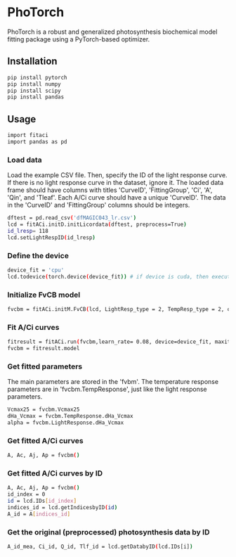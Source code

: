# PhoTorch

PhoTorch is a robust and generalized photosynthesis biochemical model fitting package using a PyTorch-based optimizer.

## Installation
```bash
pip install pytorch
pip install numpy
pip install scipy
pip install pandas
```
## Usage
```bash
import fitaci
import pandas as pd
```
### Load data
Load the example CSV file. Then, specify the ID of the light response curve. If there is no light response curve in the dataset, ignore it.
The loaded data frame should have columns with titles 'CurveID', 'FittingGroup', 'Ci', 'A', 'Qin', and 'Tleaf'. Each A/Ci curve should have a unique 'CurveID'. The data in the 'CurveID' and 'FittingGroup' columns should be integers.
```bash
dftest = pd.read_csv('dfMAGIC043_lr.csv')
lcd = fitACi.initD.initLicordata(dftest, preprocess=True)
id_lresp= 118
lcd.setLightRespID(id_lresp)
```
### Define the device
```bash
device_fit = 'cpu'
lcd.todevice(torch.device(device_fit)) # if device is cuda, then execute this line
```
### Initialize FvCB model
```bash
fvcbm = fitACi.initM.FvCB(lcd, LightResp_type = 2, TempResp_type = 2, onefit = False, fitgm=False)
```
### Fit A/Ci curves
```bash
fitresult = fitACi.run(fvcbm,learn_rate= 0.08, device=device_fit, maxiteration = 20500, minloss= 1,recordweightsTF=True)
fvcbm = fitresult.model
```
### Get fitted parameters
The main parameters are stored in the 'fvbm'. The temperature response parameters are in 'fvcbm.TempResponse', just like the light response parameters.
```bash
Vcmax25 = fvcbm.Vcmax25
dHa_Vcmax = fvcbm.TempResponse.dHa_Vcmax
alpha = fvcbm.LightResponse.dHa_Vcmax
```
### Get fitted A/Ci curves
```bash
A, Ac, Aj, Ap = fvcbm()
```

### Get fitted A/Ci curves by ID
```bash
A, Ac, Aj, Ap = fvcbm()
id_index = 0
id = lcd.IDs[id_index]
indices_id = lcd.getIndicesbyID(id)
A_id = A[indices_id]
```
### Get the original (preprocessed) photosynthesis data by ID
```bash
A_id_mea, Ci_id, Q_id, Tlf_id = lcd.getDatabyID(lcd.IDs[i])
```
